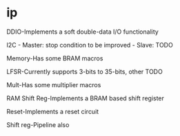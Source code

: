 # ip

DDIO-Implements a soft double-data I/O functionality

I2C
	- Master: stop condition to be improved
	- Slave: TODO

Memory-Has some BRAM macros

LFSR-Currently supports 3-bits to 35-bits, other TODO

Mult-Has some multiplier macros

RAM Shift Reg-Implements a BRAM based shift register

Reset-Implements a reset circuit

Shift reg-Pipeline also
